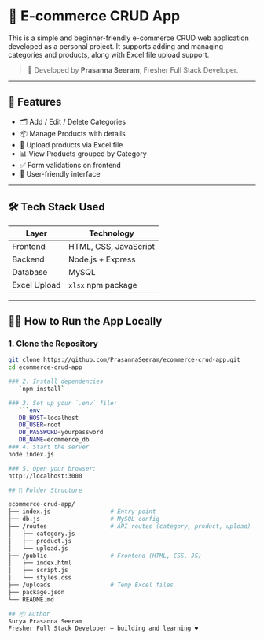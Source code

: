 # 🛒 E-commerce CRUD App

This is a simple and beginner-friendly e-commerce CRUD web application developed as a personal project. It supports adding and managing categories and products, along with Excel file upload support.

> 🔰 Developed by **Prasanna Seeram**, Fresher Full Stack Developer.

---

## 📌 Features

- 🗂️ Add / Edit / Delete Categories
- 📦 Manage Products with details
- 📁 Upload products via Excel file
- 📊 View Products grouped by Category
- ✅ Form validations on frontend
- 🧾 User-friendly interface

---

## 🛠 Tech Stack Used

| Layer         | Technology           |
|---------------|-----------------------|
| Frontend      | HTML, CSS, JavaScript |
| Backend       | Node.js + Express     |
| Database      | MySQL                 |
| Excel Upload  | `xlsx` npm package    |

---

## 🧑‍💻 How to Run the App Locally

### 1. Clone the Repository

```bash
git clone https://github.com/PrasannaSeeram/ecommerce-crud-app.git
cd ecommerce-crud-app

### 2. Install dependencies  
   `npm install`

### 3. Set up your `.env` file:
   ```env
   DB_HOST=localhost
   DB_USER=root
   DB_PASSWORD=yourpassword
   DB_NAME=ecommerce_db
### 4. Start the server
node index.js

### 5. Open your browser:
http://localhost:3000

## 📂 Folder Structure

ecommerce-crud-app/
├── index.js                 # Entry point
├── db.js                    # MySQL config
├── /routes                  # API routes (category, product, upload)
│   ├── category.js
│   ├── product.js
│   └── upload.js
├── /public                  # Frontend (HTML, CSS, JS)
│   ├── index.html
│   ├── script.js
│   └── styles.css
├── /uploads                 # Temp Excel files
├── package.json
└── README.md

## 📦 Author
Surya Prasanna Seeram
Fresher Full Stack Developer — building and learning ❤️
